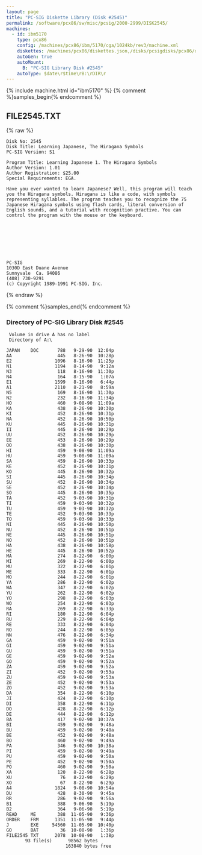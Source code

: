 ```yaml
---
layout: page
title: "PC-SIG Diskette Library (Disk #2545)"
permalink: /software/pcx86/sw/misc/pcsig/2000-2999/DISK2545/
machines:
  - id: ibm5170
    type: pcx86
    config: /machines/pcx86/ibm/5170/cga/1024kb/rev3/machine.xml
    diskettes: /machines/pcx86/diskettes.json,/disks/pcsigdisks/pcx86/diskettes.json
    autoGen: true
    autoMount:
      B: "PC-SIG Library Disk #2545"
    autoType: $date\r$time\rB:\rDIR\r
---
```


{% include machine.html id="ibm5170" %}
{% comment %}samples_begin{% endcomment %}

## FILE2545.TXT

{% raw %}
```
Disk No: 2545                                                           
Disk Title: Learning Japanese, The Hiragana Symbols                     
PC-SIG Version: S1                                                      
                                                                        
Program Title: Learning Japanese 1. The Hiragana Symbols                
Author Version: 1.01                                                    
Author Registration: $25.00                                             
Special Requirements: EGA.                                              
                                                                        
Have you ever wanted to learn Japanese? Well, this program will teach   
you the Hiragana symbols. Hiragana is like a code, with symbols         
representing syllables. The program teaches you to recognize the 75     
Japanese Hiragana symbols using flash cards, literal conversion of      
English sounds, and a tutorial with recognition practive. You can       
control the program with the mouse or the keyboard.                     
                                                                        
                                                                        
                                                                        
                                                                        
                                                                        
                                                                        
                                                                        
                                                                        
PC-SIG                                                                  
1030D East Duane Avenue                                                 
Sunnyvale  Ca. 94086                                                    
(408) 730-9291                                                          
(c) Copyright 1989-1991 PC-SIG, Inc.                                         
```
{% endraw %}

{% comment %}samples_end{% endcomment %}

### Directory of PC-SIG Library Disk #2545

     Volume in drive A has no label
     Directory of A:\

    JAPAN    DOC       788   9-29-90  12:04p
    AA                 445   8-26-90  10:28p
    E2                1096   8-16-90  11:25p
    N1                1194   8-14-90   9:12a
    N3                 118   8-16-90  11:30p
    N4                 164   8-15-90   1:07a
    E1                1599   8-16-90   6:44p
    A1                2110   8-21-90   8:59a
    N5                 169   8-16-90  11:30p
    N2                 232   8-16-90  11:34p
    HO                 460   9-08-90  11:09a
    KA                 438   8-26-90  10:30p
    KI                 452   8-26-90  10:31p
    NA                 452   8-26-90  10:50p
    KU                 445   8-26-90  10:31p
    II                 445   8-26-90  10:29p
    UU                 452   8-26-90  10:29p
    EE                 453   8-26-90  10:29p
    OO                 438   8-26-90  10:30p
    HI                 459   9-08-90  11:09a
    HU                 459   9-08-90  11:09a
    SA                 459   8-26-90  10:33p
    KE                 452   8-26-90  10:31p
    KO                 445   8-26-90  10:32p
    SI                 445   8-26-90  10:34p
    SU                 452   8-26-90  10:34p
    SE                 452   8-26-90  10:34p
    SO                 445   8-26-90  10:35p
    TA                 452   9-03-90  10:31p
    TI                 459   9-03-90  10:32p
    TU                 459   9-03-90  10:32p
    TE                 452   9-03-90  10:33p
    TO                 459   9-03-90  10:33p
    NI                 445   8-26-90  10:50p
    NU                 452   8-26-90  10:51p
    NE                 445   8-26-90  10:51p
    NO                 452   8-26-90  10:51p
    HA                 438   8-26-90  10:58p
    HE                 445   8-26-90  10:52p
    MA                 274   8-22-90   6:00p
    MI                 269   8-22-90   6:00p
    MU                 322   8-22-90   6:01p
    ME                 333   8-22-90   6:01p
    MO                 244   8-22-90   6:01p
    YA                 286   8-22-90   6:02p
    WA                 347   8-22-90   6:02p
    YU                 262   8-22-90   6:02p
    YO                 298   8-22-90   6:03p
    WO                 254   8-22-90   6:03p
    RA                 269   8-22-90   6:33p
    RI                 180   8-22-90   6:04p
    RU                 229   8-22-90   6:04p
    RE                 333   8-22-90   6:04p
    RO                 244   8-22-90   6:05p
    NN                 476   8-22-90   6:34p
    GA                 459   9-02-90   9:51a
    GI                 459   9-02-90   9:51a
    GU                 459   9-02-90   9:51a
    GE                 459   9-02-90   9:52a
    GO                 459   9-02-90   9:52a
    ZA                 459   9-02-90   9:52a
    ZI                 452   9-02-90   9:53a
    ZU                 459   9-02-90   9:53a
    ZE                 452   9-02-90   9:53a
    ZO                 452   9-02-90   9:53a
    DA                 354   8-22-90   6:10p
    JI                 424   8-22-90   6:10p
    DI                 358   8-22-90   6:11p
    DO                 428   8-22-90   6:12p
    DE                 444   8-22-90   6:12p
    BA                 417   9-02-90  10:37a
    BI                 459   9-02-90   9:48a
    BU                 459   9-02-90   9:48a
    BE                 452   9-02-90   9:48a
    BO                 460   9-02-90   9:49a
    PA                 346   9-02-90  10:38a
    PI                 459   9-02-90   9:49a
    PU                 459   9-02-90   9:50a
    PE                 452   9-02-90   9:50a
    PO                 460   9-02-90   9:50a
    XA                 120   8-22-90   6:28p
    XU                  76   8-22-90   6:29p
    XO                  67   8-22-90   6:29p
    A4                1824   9-08-90  10:54a
    DU                 428   8-30-90   9:45a
    RR                 286   9-02-90   9:56a
    B1                 388   9-06-90   5:19p
    B2                 364   9-06-90   5:19p
    READ     ME        388  11-05-90   9:36p
    ORDER    FRM      1351  11-05-90   9:44p
    J        EXE     54560  11-05-90  10:40p
    GO       BAT        36  10-08-90   1:36p
    FILE2545 TXT      2078  10-08-90   1:38p
           93 file(s)      98562 bytes
                          163840 bytes free
